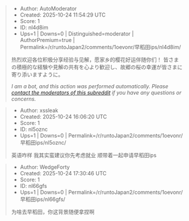 > - Author: AutoModerator
> - Created: 2025-10-24 11:54:29 UTC
> - Score: 1
> - ID: nl4d8im
> - Ups=1 | Downs=0 | Distinguished=moderator | AuthorPremium=true | Permalink=/r/runtoJapan2/comments/1oevonr/早稻田ips/nl4d8im/
>
> 热烈欢迎各位积极分享经验与见解，愿家乡的樱花好运伴随你们！
> 皆さまの積極的な経験や見解の共有を心より歓迎し、故郷の桜の幸運が皆さまに寄り添いますように。
> 
> *I am a bot, and this action was performed automatically. Please [contact the moderators of this subreddit](/message/compose/?to=/r/runtoJapan2) if you have any questions or concerns.*

> - Author: xssleak
> - Created: 2025-10-24 16:06:20 UTC
> - Score: 1
> - ID: nl5oznc
> - Ups=1 | Downs=0 | Permalink=/r/runtoJapan2/comments/1oevonr/早稻田ips/nl5oznc/
>
> 英语咋样 我其实蛮建议你先考虑就业 顺带着一起申请早稻田ips

> - Author: WedgeForty
> - Created: 2025-10-24 17:30:46 UTC
> - Score: 1
> - ID: nl66gfs
> - Ups=1 | Downs=0 | Permalink=/r/runtoJapan2/comments/1oevonr/早稻田ips/nl66gfs/
>
> 为啥去早稻田，你这背景随便拿捏啊

